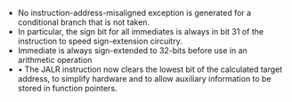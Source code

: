 * No instruction-address-misaligned exception is generated for a conditional branch that is not taken.
* In particular, the sign bit for all immediates is always in bit 31 of the instruction to speed sign-extension circuitry.
* Immediate is always sign-extended to 32-bits before use in an arithmetic operation
* • The JALR instruction now clears the lowest bit of the calculated target address, to simplify
hardware and to allow auxiliary information to be stored in function pointers.
